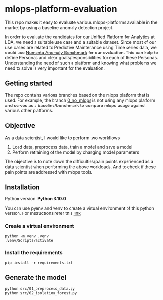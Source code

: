 # mlops-platform-evaluation

This repo makes it easy to evaluate various mlops-platforms available in the market by using a baseline anomaly detection project.

In order to evaluate the candidates for our Unified Platform for Analytics at LDA, we need a suitable use case and a suitable dataset. Since most of our use cases are related to Predictive Maintenance using Time series data, we could use [Numenta Anomaly Benchmark](https://www.numenta.com/resources/htm/numenta-anomoly-benchmark/) for our evaluation. This can help to define Personas and clear goals/responsibilities for each of these Personas. Understanding the need of such a platform and knowing what problems we need to solve is very important for the evaluation.

## Getting started

The repo contains various branches based on the mlops platform that is used. For example, the branch [0_no_mlops](https://code.siemens.com/sidrive-iq/teams/team-gov/analytics/mlops-platform-evaluation/-/tree/0_no_mlops) is not using any mlops platform and serves as a baseline/benchmark to compare mlops usage against various other platforms.

## Objective

As a data scientist, I would like to perform two workflows

1. Load data, preprocess data, train a model and save a model
2. Perform retraining of the model by changing model parameters

The objective is to note down the difficulties/pain points experienced as a data scientist when performing the above workloads. And to check if these pain points are addressed with mlops tools.

## Installation

Python version: **Python 3.10.0**

You can use pyenv and venv to create a virtual environment of this python version. For instructions refer this [link](https://sidriveiq.opscenter.siemens.cloud/wiki/pages/viewpage.action?pageId=161349727)

### Create a virtual environment

```
python -m venv .venv
.venv/Scripts/activate
```

### Install the requirements

```
pip install -r requirements.txt
```

## Generate the model

```
python src/01_preprocess_data.py
python src/02_isolation_forest.py
```

